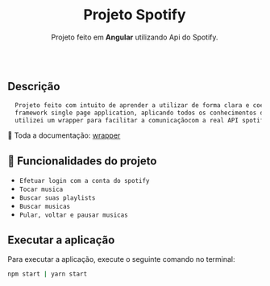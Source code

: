 <h1 align="center"> Projeto Spotify </h1>
<p align="center">
  Projeto feito em <strong>Angular</strong> utilizando Api do Spotify.
</p>
<br></br>

## Descrição


```sh
  Projeto feito com intuito de aprender a utilizar de forma clara e coesa uma API disponivel com um 
  framework single page application, aplicando todos os conhecimentos de SOLID que possuo, também, 
  utilizei um wrapper para facilitar a comunicaçãocom a real API spotify
```

🔗 Toda a documentação: <a href="https://github.com/thelinmichael/spotify-web-api-node.git">wrapper</a>

## :hammer:  Funcionalidades do projeto

- `Efetuar login com a conta do spotify`
- `Tocar musica`
- `Buscar suas playlists` 
- `Buscar musicas` 
- `Pular, voltar e pausar musicas`

## Executar a aplicação
Para executar a aplicação, execute o seguinte comando no terminal:
```sh
npm start | yarn start
```
